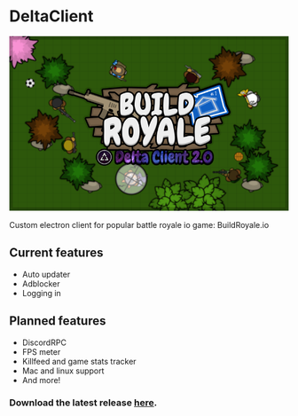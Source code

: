 # DeltaClient

![alt text](https://github.com/FeeshDev/DeltaClient/blob/main/build/updateSplash.png?raw=true)

Custom electron client for popular battle royale io game: BuildRoyale.io

## Current features
  - Auto updater
  - Adblocker
  - Logging in

## Planned features
  - DiscordRPC
  - FPS meter
  - Killfeed and game stats tracker
  - Mac and linux support
  - And more!

### Download the latest release [here](https://github.com/FeeshDev/DeltaClient/releases/latest).
